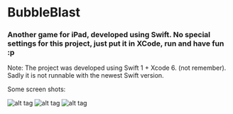 # BubbleBlast

### Another game for iPad, developed using Swift. No special settings for this project, just put it in XCode, run and have fun :p

Note: The project was developed using Swift 1 + Xcode 6. (not remember). Sadly it is not runnable with the newest Swift version.

Some screen shots:

![alt tag](https://raw.githubusercontent.com/jarvis57/BubbleBlast/master/screenshot/menu.png)
![alt tag](https://raw.githubusercontent.com/jarvis57/BubbleBlast/master/screenshot/level.png)
![alt tag](https://raw.githubusercontent.com/jarvis57/BubbleBlast/master/screenshot/gameplay.png)
